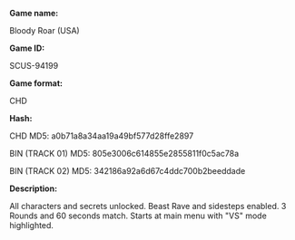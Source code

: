 **Game name:**

Bloody Roar (USA)

**Game ID:**

SCUS-94199

**Game format:**

CHD

**Hash:**

CHD MD5: a0b71a8a34aa19a49bf577d28ffe2897

BIN (TRACK 01) MD5: 805e3006c614855e2855811f0c5ac78a

BIN (TRACK 02) MD5: 342186a92a6d67c4ddc700b2beeddade

**Description:**

All characters and secrets unlocked. Beast Rave and sidesteps enabled. 3 Rounds and 60 seconds match. Starts at main menu with "VS" mode highlighted.